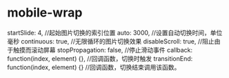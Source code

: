 # mobile-wrap
startSlide: 4,  //起始图片切换的索引位置
auto: 3000, //设置自动切换时间，单位毫秒
continuous: true,  //无限循环的图片切换效果
disableScroll: true,  //阻止由于触摸而滚动屏幕
stopPropagation: false,  //停止滑动事件
callback: function(index, element) {},  //回调函数，切换时触发
transitionEnd: function(index, element) {}  //回调函数，切换结束调用该函数。
